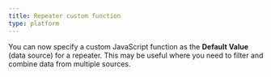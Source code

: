 ```yaml
---
title: Repeater custom function
type: platform
---
```


You can now specify a custom JavaScript function as the **Default Value** (data source) for a repeater. This may be useful where you need to filter and combine data from multiple sources.